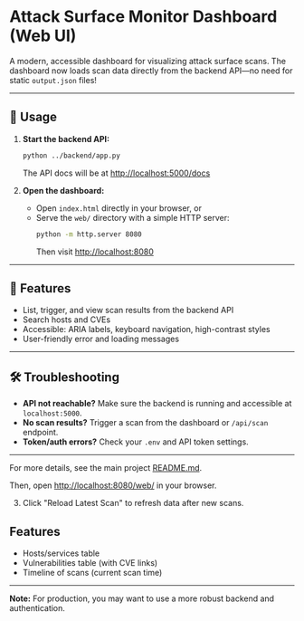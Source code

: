 # Attack Surface Monitor Dashboard (Web UI)

A modern, accessible dashboard for visualizing attack surface scans. The dashboard now loads scan data directly from the backend API—no need for static `output.json` files!

---

## 🚀 Usage

1. **Start the backend API:**
   ```sh
   python ../backend/app.py
   ```
   The API docs will be at [http://localhost:5000/docs](http://localhost:5000/docs)

2. **Open the dashboard:**
   - Open `index.html` directly in your browser, or
   - Serve the `web/` directory with a simple HTTP server:
     ```sh
     python -m http.server 8080
     ```
     Then visit [http://localhost:8080](http://localhost:8080)

---

## 🧭 Features
- List, trigger, and view scan results from the backend API
- Search hosts and CVEs
- Accessible: ARIA labels, keyboard navigation, high-contrast styles
- User-friendly error and loading messages

---

## 🛠 Troubleshooting
- **API not reachable?** Make sure the backend is running and accessible at `localhost:5000`.
- **No scan results?** Trigger a scan from the dashboard or `/api/scan` endpoint.
- **Token/auth errors?** Check your `.env` and API token settings.

---

For more details, see the main project [README.md](../README.md).

   Then, open [http://localhost:8080/web/](http://localhost:8080/web/) in your browser.

3. Click "Reload Latest Scan" to refresh data after new scans.

## Features
- Hosts/services table
- Vulnerabilities table (with CVE links)
- Timeline of scans (current scan time)

---

**Note:** For production, you may want to use a more robust backend and authentication.

